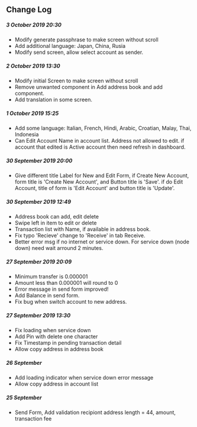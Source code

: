 ## Change Log

##### 3 October 2019 20:30

*   Modify generate passphrase to make screen without scroll
*   Add additional language: Japan, China, Rusia
*   Modify send screen, allow select account as sender.


##### 2 October 2019 13:30

*   Modify initial Screen to make screen without scroll
*   Remove unwanted component in Add address book and add component.
*   Add translation in some screen.


##### 1 October 2019 15:25

*   Add some language: Italian, French, Hindi, Arabic, Croatian, Malay, Thai, Indonesia
*   Can Edit Account Name in account list. Address not allowed to edit. if account that edited is Active account then need refresh in dashboard.


##### 30 September 2019 20:00

*   Give different title Label for New and Edit Form, if Create New Account, form title is 'Create New Account', and Button title is 'Save'. if do Edit Account, title of form is 'Edit Account' and button title is 'Update'.


##### 30 September 2019 12:49

*   Address book can add, edit delete
*   Swipe left in item to edit or delete
*   Transaction list with Name, if available in address book.
*   Fix typo 'Recieve' change to 'Receive' in tab Receive.
*   Better error msg if no internet or service down. For service down (node down) need wait arround 2 minutes.


##### 27 September 2019 20:09

*   Minimum transfer is 0.000001
*   Amount less than 0.000001 will round to 0
*   Error message in send form improved!
*   Add Balance in send form.
*   Fix bug when switch account to new address.


##### 27 September 2019 13:30

*   Fix loading when service down
*   Add Pin with delete one character
*   Fix Timestamp in pending transaction detail
*   Allow copy address in address book



##### 26 September

*   Add loading indicator when service down error message
*   Allow copy address in account list


##### 25 September

*   Send Form, Add validation recipiont address length = 44, amount, transaction fee
